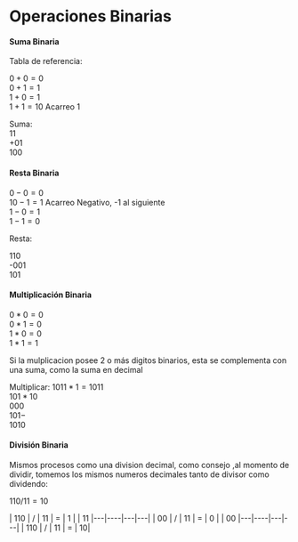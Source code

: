 # Operaciones Binarias

#### Suma Binaria

Tabla de referencia:

$0  +  0  =  0$  
$0  +  1  =  1$  
$1  +  0  =  1$  
$1  +  1  =  10$  Acarreo 1

Suma:  
  $11$  
$+ 01$  
 $100$  

#### Resta Binaria

 $0  -  0  =  0$  
 $10  -  1  =  1$  Acarreo Negativo, -1 al siguiente  
 $1  -  0  =  1$  
 $1  -  1  =  0$  

 Resta:

 110  
-001  
 101  

 #### Multiplicación Binaria

 $0 * 0 = 0$  
 $0 * 1 = 0$  
 $1 * 0 = 0$  
 $1 * 1 = 1$  

Si la mulplicacion posee 2 o más digitos binarios, esta se complementa con una suma, como la suma en decimal

 Multiplicar:
$1011 * 1 = 1011$  
$101 * 10$  
$000$  
$101-$  
$1010$  

#### División Binaria

Mismos procesos como una division decimal, como consejo ,al momento de dividir, tomemos los mismos numeros decimales tanto de divisor como dividendo:

$110 / 11 = 10$

| 110 | / | 11 | = | 1 |
| 11  |---|----|---|---|
|  00 | / | 11 | = | 0 |
|  00 |---|----|---|---|
| 110 | / | 11 | = | 10|